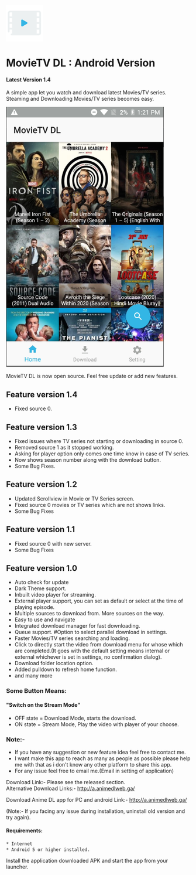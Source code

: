 ![Banner](images/icon.png)<br>
# MovieTV DL : Android Version
#### Latest Version 1.4
A simple app let you watch and download latest Movies/TV series.
Steaming and Downloading Movies/TV series becomes easy.

![screenshot](images/screenshot.png "screenshot")

MovieTV DL is now open source. Feel free update or add new features.

## Feature version 1.4
* Fixed source 0.

## Feature version 1.3
* Fixed issues where TV series not starting or downloading in source 0.
* Removed source 1 as it stopped working.
* Asking for player option only comes one time know in case of TV series.
* Now shows season number along with the download button.
* Some Bug Fixes.

## Feature version 1.2
* Updated Scrollview in Movie or TV Series screen.
* Fixed source 0 movies or TV series which are not shows links.
* Some Bug Fixes

## Feature version 1.1
* Fixed source 0 with new server.
* Some Bug Fixes

## Feature version 1.0
* Auto check for update
* Dark Theme support.
* Inbuilt video player for streaming.
* External player support, you can set as default or select at the time of playing episode.
* Multiple sources to download from. More sources on the way.
* Easy to use and navigate
* Integrated download manager for fast downloading.
* Queue support. #Option to select parallel download in settings.
* Faster Movies/TV series searching and loading.
* Click to directly start the video from download menu for whose which are completed.(It goes with the default setting means internal or external whichever is set in settings, no confirmation dialog).
* Download folder location option.
* Added pulldown to refresh home function.
* and many more

### Some Button Means:
#### "Switch on the Stream Mode"
* OFF state = Download Mode, starts the download.
* ON state = Stream Mode, Play the video with player of your choose.


### Note:-
* If you have any suggestion or new feature idea feel free to contact me.
* I want make this app to reach as many as people as possible please help me with that as i don't know any other platform to share this app.
* For any issue feel free to email me.(Email in setting of application)

Download Link:- Please see the released section.<br>
Alternative Download Links:- http://a.animedlweb.ga/

Download Anime DL app for PC and android Link:- http://a.animedlweb.ga/

(Note:- If you facing any issue during installation, uninstall old version and try again).


#### Requirements:
    * Internet
    * Android 5 or higher installed.
   
	
Install the application downloaded APK and start the app from your launcher.

